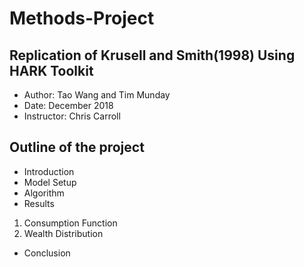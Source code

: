 # Methods-Project
## Replication of Krusell and Smith(1998) Using HARK Toolkit 
- Author: Tao Wang and Tim Munday 
- Date: December 2018
- Instructor: Chris Carroll

## Outline of the project
 - Introduction
 - Model Setup
 - Algorithm 
 - Results
  1. Consumption Function
  2. Wealth Distribution 
 - Conclusion 
  
 
  
